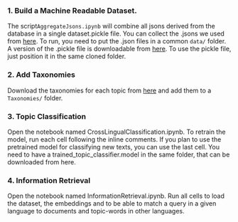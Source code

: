 ### 1. Build a Machine Readable Dataset.
The script`AggregateJsons.ipynb` will combine all jsons derived from the database in a single dataset.pickle file. You can collect the .jsons we used from [here](https://drive.google.com/drive/folders/1U9jZIhS-yyoqfPea4rG1kcnc37bNk3vK?usp=sharing). To run, you need to put the .json files in a common `data/` folder. A version of the .pickle file is downloadable from [here](https://drive.google.com/file/d/1EQ8Ci3zzLZf9vpKz0tHt5o7moI4gtWrZ/view?usp=sharing). To use the pickle file, just position it in the same cloned folder.

### 2. Add Taxonomies
Download the taxonomies for each topic from [here](https://drive.google.com/drive/folders/14t87V9MImkowDxGd0MGNMURz_KKpnrOR?usp=sharing) and add them to a `Taxonomies/` folder.

### 3. Topic Classification
Open the notebook named CrossLingualClassification.ipynb. To retrain the model, run each cell following the inline comments. If you plan to use the pretrained model for classifying new texts, you can use the last cell. You need to have a trained_topic_classifier.model in the same folder, that can be downloaded from here.

### 4. Information Retrieval
Open the notebook named InformationRetrieval.ipynb. Run all cells to load the dataset, the embeddings and to be able to match a query in a given language to documents and topic-words in other languages.
